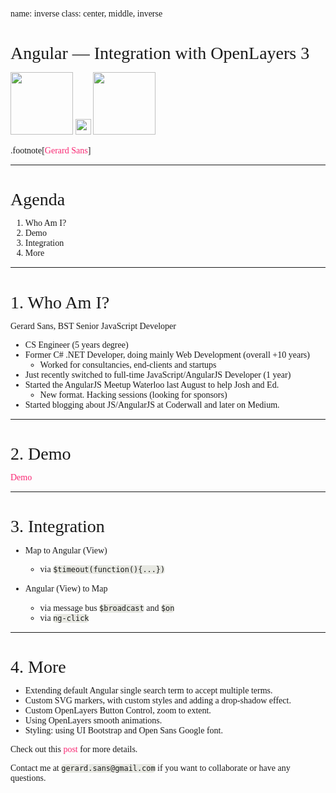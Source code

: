 name: inverse
class: center, middle, inverse

# Angular — Integration with OpenLayers 3
<img src="https://pbs.twimg.com/profile_images/2149314222/square_400x400.png" height="100"> <img src="http://cdn1.iconfinder.com/data/icons/musthave/256/Add.png" height="25"> <img src="https://avatars3.githubusercontent.com/u/240579?v=3&s=400" height="100">

.footnote[[Gerard Sans](https://twitter.com/gerardsans)]

---

# Agenda

1. Who Am I?
2. Demo
3. Integration
4. More

---

# 1. Who Am I?

Gerard Sans, BST Senior JavaScript Developer

- CS Engineer (5 years degree) 
- Former C# .NET Developer, doing mainly Web Development (overall +10 years) 
  - Worked for consultancies, end-clients and startups
- Just recently switched to full-time JavaScript/AngularJS Developer (1 year)
- Started the AngularJS Meetup Waterloo last August to help Josh and Ed.
  - New format. Hacking sessions (looking for sponsors)
- Started blogging about JS/AngularJS at Coderwall and later on Medium.

---

# 2. Demo

[Demo](http://embed.plnkr.co/u6IR40otaEXiUeJYp9BX/preview)

---

# 3. Integration

- Map to Angular (View)
  - via `$timeout(function(){...})`

- Angular (View) to Map
  - via message bus `$broadcast` and `$on`
  - via `ng-click`

---

# 4. More

- Extending default Angular single search term to accept multiple terms.
- Custom SVG markers, with custom styles and adding a drop-shadow effect.
- Custom OpenLayers Button Control, zoom to extent.
- Using OpenLayers smooth animations.
- Styling: using UI Bootstrap and Open Sans Google font.

Check out this [post](https://medium.com/angularjs-meetup-south-london/angular-integration-with-openlayers-3-5a6e8d29e635) for more details.

Contact me at `gerard.sans@gmail.com` if you want to collaborate or have any questions.

<style type="text/css">
  @import url(//fonts.googleapis.com/css?family=Droid+Serif);
  @import url(//fonts.googleapis.com/css?family=Yanone+Kaffeesatz);
  @import url(//fonts.googleapis.com/css?family=Ubuntu+Mono:400,700,400italic);

  body {
    font-family: 'Droid Serif';
  }
  h1, h2, h3 {
    font-family: 'Yanone Kaffeesatz';
    font-weight: 400;
    margin-bottom: 0;
  }
  .remark-slide-content h1 { font-size: 3em; }
  .remark-slide-content h2 { font-size: 2em; }
  .remark-slide-content h3 { font-size: 1.6em; }
  .footnote {
    position: absolute;
    bottom: 3em;
  }
  li p { line-height: 1.25em; }
  .red { color: #fa0000; }
  .large { font-size: 2em; }
  a, a > code {
    color: rgb(249, 38, 114);
    text-decoration: none;
  }
  code {
    -moz-border-radius: 5px;
    -web-border-radius: 5px;
    background: #e7e8e2;
    border-radius: 5px;
  }
  .remark-code, .remark-inline-code { font-family: 'Ubuntu Mono'; }
  .remark-code-line-highlighted     { background-color: #373832; }
  .pull-left {
    float: left;
    width: 47%;
  }
  .pull-right {
    float: right;
    width: 47%;
  }
  .pull-right ~ p {
    clear: both;
  }
  #slideshow .slide .content code {
    font-size: 0.8em;
  }
  #slideshow .slide .content pre code {
    font-size: 0.9em;
    padding: 15px;
  }
  .inverse {
    background: #272822;
    color: #777872;
    text-shadow: 0 0 20px #333;
  }
  .inverse h1, .inverse h2 {
    color: #f3f3f3;
    line-height: 0.8em;
  }

  /* Slide-specific styling */
  #slide-inverse .footnote {
    bottom: 12px;
    left: 20px;
  }
  #slide-how .slides {
    font-size: 0.9em;
    position: absolute;
    top:  151px;
    right: 140px;
  }
  #slide-how .slides h3 {
    margin-top: 0.2em;
  }
  #slide-how .slides .first, #slide-how .slides .second {
    padding: 1px 20px;
    height: 90px;
    width: 120px;
    -moz-box-shadow: 0 0 10px #777;
    -webkit-box-shadow: 0 0 10px #777;
    box-shadow: 0 0 10px #777;
  }
  #slide-how .slides .first {
    background: #fff;
    position: absolute;
    top: 20%;
    left: 20%;
    z-index: 1;
  }
  #slide-how .slides .second {
    position: relative;
    background: #fff;
    z-index: 0;
  }

  /* Two-column layout */
  .left-column {
    color: #777;
    width: 20%;
    height: 92%;
    float: left;
  }
    .left-column h2:last-of-type, .left-column h3:last-child {
      color: #000;
    }
  .right-column {
    width: 75%;
    float: right;
    padding-top: 1em;
  }
</style>
